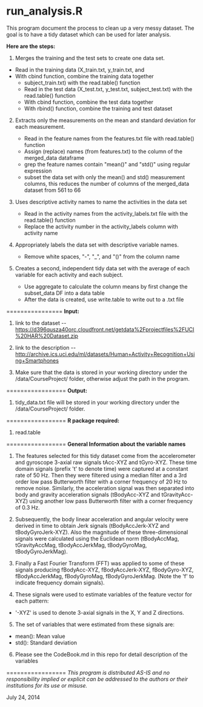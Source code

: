 run_analysis.R
===================
This program document the process to clean up a very messy dataset.
The goal is to have a tidy dataset which can be used for later analysis.

**Here are the steps:**

1. Merges the training and the test sets to create one data set.
  - Read in the training data (X_train.txt, y_train.txt, and
  - With cbind function, combine the training data together
	- subject_train.txt) with the read.table() function
	- Read in the test data (X_test.txt, y_test.txt, subject_test.txt)
    with the read.table()	function
	- With cbind function, combine the test data together
	- With rbind() function, combine the training and test dataset

2. Extracts only the measurements on the mean and standard deviation
  for each measurement.
	- Read in the feature names from the features.txt file with
    read.table() function
	- Assign (replace) names (from features.txt) to the column of
    the merged_data dataframe
	- grep the feature names contain "mean()" and "std()" using
    regular expression
	- subset the data set with only the mean() and std() measurement
    columns, this reduces the number of columns of the merged_data
    dataset from 561 to 66

3. Uses descriptive activity names to name the activities in the data set
	- Read in the activity names from the activity_labels.txt file with
    the read.table() function
	- Replace the activity number in the activity_labels column with
    activity name

4. Appropriately labels the data set with descriptive variable names.
	- Remove white spaces, "-", "_", and "()" from the column name
	
5. Creates a second, independent tidy data set with the average of each 
  variable for each activity and each subject.
	- Use aggregate to calculate the column means by first change the
    subset_data DF into a data table
	- After the data is created, use write.table to write out to a .txt file

================
**Input:**

1. link to the dataset -- https://d396qusza40orc.cloudfront.net/getdata%2Fprojectfiles%2FUCI%20HAR%20Dataset.zip
    
2. link to the description -- http://archive.ics.uci.edu/ml/datasets/Human+Activity+Recognition+Using+Smartphones
    
3. Make sure that the data is stored in your working directory under the 
    /data/CourseProject/ folder, otherwise adjust the path in the program.
  
=================
**Output:**

1. tidy_data.txt file will be stored in your working directory under the /data/CourseProject/ folder.
		
=================
**R package required:**

1. read.table

=================
**General Information about the variable names** 

1. The features selected for this tidy dataset come from the accelerometer and gyroscope 3-axial raw signals tAcc-XYZ and tGyro-XYZ. These time domain signals (prefix 't' to denote time) were captured at a constant rate of 50 Hz. Then they were filtered using a median filter and a 3rd order low pass Butterworth filter with a corner frequency of 20 Hz to remove noise. Similarly, the acceleration signal was then separated into body and gravity acceleration signals (tBodyAcc-XYZ and tGravityAcc-XYZ) using another low pass Butterworth filter with a corner frequency of 0.3 Hz. 

2. Subsequently, the body linear acceleration and angular velocity were derived in time to obtain Jerk signals (tBodyAccJerk-XYZ and tBodyGyroJerk-XYZ). Also the magnitude of these three-dimensional signals were calculated using the Euclidean norm (tBodyAccMag, tGravityAccMag, tBodyAccJerkMag, tBodyGyroMag, tBodyGyroJerkMag). 

3. Finally a Fast Fourier Transform (FFT) was applied to some of these signals producing fBodyAcc-XYZ, fBodyAccJerk-XYZ, fBodyGyro-XYZ, fBodyAccJerkMag, fBodyGyroMag, fBodyGyroJerkMag. (Note the 'f' to indicate frequency domain signals). 

4.  These signals were used to estimate variables of the feature vector for each pattern:  
  - '-XYZ' is used to denote 3-axial signals in the X, Y and Z directions.

5. The set of variables that were estimated from these signals are: 
  - mean(): Mean value
  - std(): Standard deviation

6. Please see the CodeBook.md in this repo for detail description of the variables
	
=================
*This program is distributed AS-IS and no responsibility implied or explicit can be addressed to the authors or their institutions for its use or misuse.*

July 24, 2014